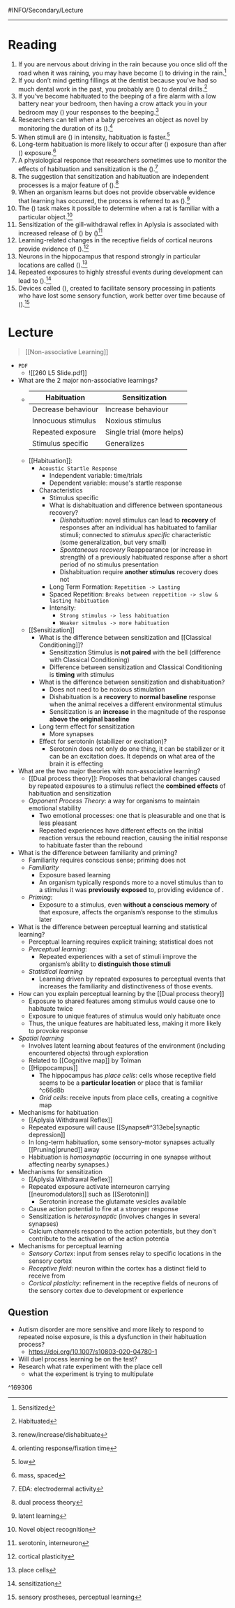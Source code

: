 #INFO/Secondary/Lecture 

---

# Reading

1. If you are nervous about driving in the rain because you once slid off the road when it was raining, you may have become () to driving in the rain.[^1]
2. If you don’t mind getting fillings at the dentist because you’ve had so much dental work in the past, you probably are () to dental drills.[^2]
3. If you’ve become habituated to the beeping of a fire alarm with a low battery near your bedroom, then having a crow attack you in your bedroom may () your responses to the beeping.[^3]
4. Researchers can tell when a baby perceives an object as novel by monitoring the duration of its ().[^4]
5. When stimuli are () in intensity, habituation is faster.[^5]
6. Long-term habituation is more likely to occur after () exposure than after () exposure.[^6]
7. A physiological response that researchers sometimes use to monitor the effects of habituation and sensitization is the ().[^7]
8. The suggestion that sensitization and habituation are independent processes is a major feature of ().[^8]
9. When an organism learns but does not provide observable evidence that learning has occurred, the process is referred to as ().[^9]
10. The () task makes it possible to determine when a rat is familiar with a particular object.[^10]
11. Sensitization of the gill-withdrawal reflex in Aplysia is associated with increased release of () by ()[^11]
12. Learning-related changes in the receptive fields of cortical neurons provide evidence of ().[^12]
13. Neurons in the hippocampus that respond strongly in particular locations are called ().[^13]
14. Repeated exposures to highly stressful events during development can lead to ().[^14]
15. Devices called (), created to facilitate sensory processing in patients who have lost some sensory function, work better over time because of ().[^15]


# Lecture

> [[Non-associative Learning]]

- `PDF`
    - ![[260 L5 Slide.pdf]]
- What are the 2 major non-associative learnings?
    - | Habituation | Sensitization |
        |-----------|---------------|
        | Decrease behaviour | Increase behaviour |
        | Innocuous stimulus | Noxious stimulus |
        | Repeated exposure | Single trial (more helps) |
        | Stimulus specific | Generalizes |
    - [[Habituation]]:
        - `Acoustic Startle Response`
            - Independent variable: time/trials
            - Dependent variable: mouse's startle response
        - Characteristics
            - Stimulus specific
            - What is dishabituation and difference between spontaneous recovery?
                - *Dishabituation*: novel stimulus can lead to **recovery** of responses after an individual has habituated to familiar stimuli; connected to *stimulus specific* characteristic (some generalization, but very small)
                - *Spontaneous recovery* Reappearance (or increase in strength) of a previously habituated response after a short period of no stimulus presentation
                - Dishabituation require **another stimulus** recovery does not
            - Long Term Formation: `Repetition -> Lasting`
            - Spaced Repetition: `Breaks between reppetition -> slow & lasting habituation`
            - Intensity:
                - `Strong stimulus -> less habituation`
                - `Weaker sitmulus -> more habituation`
    - [[Sensitization]]
        - What is the difference between sensitization and [[Classical Conditioning]]?
            - Sensitization Stimulus is **not paired** with the bell (difference with Classical Conditioning)
            - Difference between sensitization and Classical Conditioning is **timing** with stimulus
        - What is the difference between sensitization and dishabituation?
            - Does not need to be noxious stimulation
            - Dishabituation is a **recovery** to **normal baseline** response when the animal receives a different environmental stimulus
            - Sensitization is an **increase** in the magnitude of the response **above the original baseline**
        - Long term effect for sensitization
            - More synapses
        - Effect for serotonin (stabilizer or excitation)?
            - Serotonin does not only do one thing, it can be stabilizer or it can be an excitation does. It depends on what area of the brain it is effecting
- What are the two major theories with non-associative learning?
    - [[Dual process theory]]: Proposes that behavioral changes caused by repeated exposures to a stimulus reflect the **combined effects** of habituation and sensitization
    - *Opponent Process Theory*: a way for organisms to maintain emotional stability
        - Two emotional processes: one that is pleasurable and one that is less pleasant
        - Repeated experiences have different effects on the initial reaction versus the rebound reaction, causing the initial response to habituate faster than the rebound
- What is the difference between familiarity and priming?
    - Familiarity requires conscious sense; priming does not
    - *Familiarity*
        - Exposure based learning
        - An organism typically responds more to a novel stimulus than to a stimulus it was **previously exposed** to, providing evidence of .
    - *Priming*:
        - Exposure to a stimulus, even **without a conscious memory** of that exposure, affects the organism’s response to the stimulus later
- What is the difference between perceptual learning and statistical learning?
    - Perceptual learning requires explicit training; statistical does not
    - *Perceptual learning*:
        - Repeated experiences with a set of stimuli improve the organism’s ability to **distinguish those stimuli**
    - *Statistical learning*
        - Learning driven by repeated exposures to perceptual events that increases the familiarity and distinctiveness of those events.
- How can you explain perceptual learning by the [[Dual process theory]]
    - Exposure to shared features among stimulus would cause one to habituate twice
    - Exposure to unique features of stimulus would only habituate once
    - Thus, the unique features are habituated less, making it more likely to provoke response
- *Spatial learning*
    - Involves latent learning about features of the environment (including encountered objects) through exploration
    - Related to [[Cognitive map]] by Tolman
    - [[Hippocampus]]
        - The hippocampus has *place cells*: cells whose receptive field seems to be a **particular location** or place that is familiar ^c66d8b
        - *Grid cells*: receive inputs from place cells, creating a cognitive map
- Mechanisms for habituation
    - [[Aplysia Withdrawal Reflex]]
    - Repeated exposure will cause [[Synapse#^313ebe|synaptic depression]]
    - In long-term habituation, some sensory-motor synapses actually [[Pruning|pruned]] away
    - Habituation is *homosynaptic* (occurring in one synapse without affecting nearby synapses.)
- Mechanisms for sensitization
    - [[Aplysia Withdrawal Reflex]]
    - Repeated exposure activate interneuron carrying [[neuromodulators]] such as [[Serotonin]]
        - Serotonin increase the glutamate vesicles available
    - Cause action potential to fire at a stronger response
    - Sensitization is *heterosynaptic* (involves changes in several synapses)
    - Calcium channels respond to the action potentials, but they don't contribute to the activation of the action potentia
- Mechanisms for perceptual learning
    - *Sensory Cortex*: input from senses relay to specific locations in the sensory cortex
    - *Receptive field*: neuron within the cortex has a distinct field to receive from
    - *Cortical plasticity*: refinement in the receptive fields of neurons of the sensory cortex due to development or experience

## Question

- Autism disorder are more sensitive and more likely to respond to repeated noise exposure, is this a dysfunction in their habituation process?
    - https://doi.org/10.1007/s10803-020-04780-1
- Will duel process learning be on the test?
- Research what rate experiment with the place cell
    - what the experiment is trying to multipulate


[^1]: Sensitized
[^2]: Habituated
[^3]: renew/increase/dishabituate
[^4]: orienting response/fixation time
[^5]: low
[^6]: mass, spaced
[^7]: EDA: electrodermal activity
[^8]: dual process theory
[^9]: latent learning
[^10]: Novel object recognition
[^11]: serotonin, interneuron
[^12]: cortical plasticity
[^13]: place cells

^169306

[^14]: sensitization
[^15]: sensory prostheses, perceptual learning
